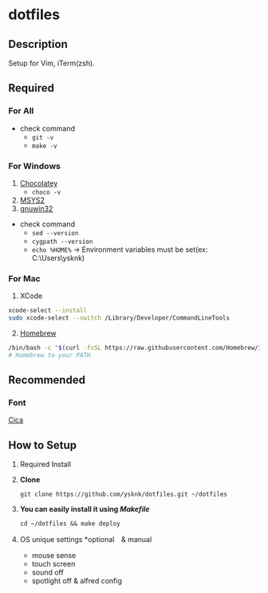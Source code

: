 # dotfiles

## Description

Setup for Vim, iTerm(zsh).

## Required

### For All

- check command
    - `git -v`
    - `make -v`

### For Windows

1. [Chocolatey](https://chocolatey.org/install)
    - `choco -v`
1. [MSYS2](http://www.msys2.org/)
1. [gnuwin32](http://gnuwin32.sourceforge.net/packages/make.htm)

- check command
    - `sed --version`
    - `cygpath --version`
    - `echo %HOME%` -> Environment variables must be set(ex: C:\Users\ysknk)

### For Mac

1. XCode
```sh
xcode-select --install
sudo xcode-select --switch /Library/Developer/CommandLineTools
```
2. [Homebrew](https://brew.sh/)
```sh
/bin/bash -c "$(curl -fsSL https://raw.githubusercontent.com/Homebrew/install/HEAD/install.sh)"
# Homebrew to your PATH
```


## Recommended

### Font
[Cica](https://github.com/miiton/Cica)

## How to Setup

1. Required Install

1. **Clone**
    ```
    git clone https://github.com/ysknk/dotfiles.git ~/dotfiles
    ```
1. **You can easily install it using *Makefile***
    ```
    cd ~/dotfiles && make deploy
    ```
1. OS unique settings *optional　& manual
    - mouse sense
    - touch screen
    - sound off
    - spotlight off & alfred config
